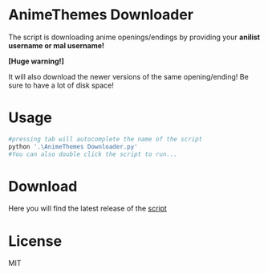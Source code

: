 # AnimeThemes Downloader

The script is downloading anime openings/endings by providing your **anilist username or mal username!**

**[Huge warning!]** 

It will also download the newer versions of the same opening/ending! Be sure to have a lot of disk space!

# Usage

```python
#pressing tab will autocomplete the name of the script
python '.\AnimeThemes Downloader.py' 
#You can also double click the script to run...
```
# Download

Here you will find the latest release of the [script](https://github.com/Laezor/AnimeThemes-Downloader/releases/tag/v1.0)
# License

MIT